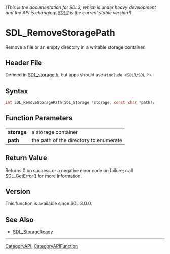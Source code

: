 ###### (This is the documentation for SDL3, which is under heavy development and the API is changing! [SDL2](https://wiki.libsdl.org/SDL2/) is the current stable version!)
# SDL_RemoveStoragePath

Remove a file or an empty directory in a writable storage container.

## Header File

Defined in [SDL_storage.h](https://github.com/libsdl-org/SDL/blob/main/include/SDL3/SDL_storage.h), but apps should use `#include <SDL3/SDL.h>`

## Syntax

```c
int SDL_RemoveStoragePath(SDL_Storage *storage, const char *path);

```

## Function Parameters

|                 |                                        |
| --------------- | -------------------------------------- |
| **storage**     | a storage container                    |
| **path**        | the path of the directory to enumerate |

## Return Value

Returns 0 on success or a negative error code on failure; call
[SDL_GetError](SDL_GetError)() for more information.

## Version

This function is available since SDL 3.0.0.

## See Also

* [SDL_StorageReady](SDL_StorageReady)

----
[CategoryAPI](CategoryAPI), [CategoryAPIFunction](CategoryAPIFunction)

